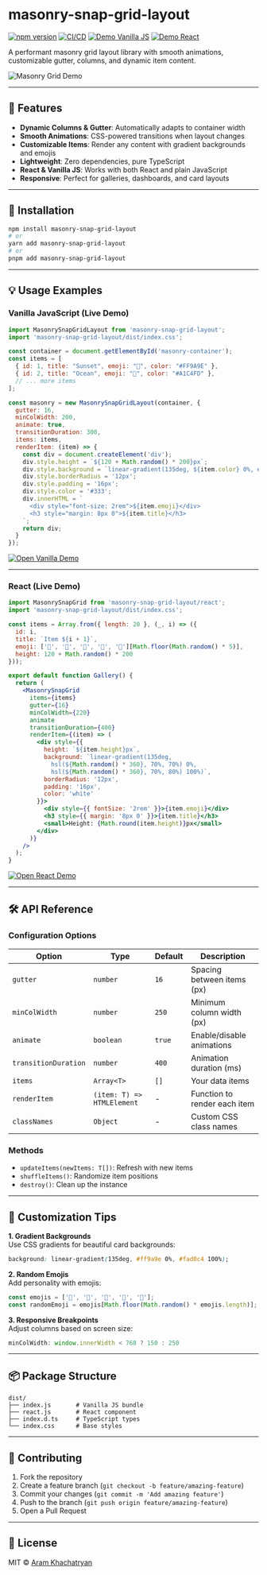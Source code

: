 
# masonry-snap-grid-layout

[![npm version](https://img.shields.io/npm/v/masonry-snap-grid-layout?color=brightgreen)](https://www.npmjs.com/package/masonry-snap-grid-layout)
[![CI/CD](https://github.com/khachatryan-dev/masonry-snap-grid-layout/actions/workflows/publish.yml/badge.svg)](https://github.com/khachatryan-dev/masonry-snap-grid-layout/actions)
[![Demo Vanilla JS](https://img.shields.io/badge/demo-vanilla%20js-blue)](https://codesandbox.io/p/sandbox/l9xl7s)
[![Demo React](https://img.shields.io/badge/demo-react-blue)](https://codesandbox.io/p/sandbox/rgxsxp)

A performant masonry grid layout library with smooth animations, customizable gutter, columns, and dynamic item content.

![Masonry Grid Demo](https://i.imgur.com/JQZ4L7C.gif)

---

## 🚀 Features

- **Dynamic Columns & Gutter**: Automatically adapts to container width
- **Smooth Animations**: CSS-powered transitions when layout changes
- **Customizable Items**: Render any content with gradient backgrounds and emojis
- **Lightweight**: Zero dependencies, pure TypeScript
- **React & Vanilla JS**: Works with both React and plain JavaScript
- **Responsive**: Perfect for galleries, dashboards, and card layouts

---

## 🔧 Installation

```bash
npm install masonry-snap-grid-layout
# or
yarn add masonry-snap-grid-layout
# or
pnpm add masonry-snap-grid-layout
```

---

## 💡 Usage Examples

### Vanilla JavaScript (Live Demo)

```javascript
import MasonrySnapGridLayout from 'masonry-snap-grid-layout';
import 'masonry-snap-grid-layout/dist/index.css';

const container = document.getElementById('masonry-container');
const items = [
  { id: 1, title: "Sunset", emoji: "🌅", color: "#FF9A9E" },
  { id: 2, title: "Ocean", emoji: "🌊", color: "#A1C4FD" },
  // ... more items
];

const masonry = new MasonrySnapGridLayout(container, {
  gutter: 16,
  minColWidth: 200,
  animate: true,
  transitionDuration: 300,
  items: items,
  renderItem: (item) => {
    const div = document.createElement('div');
    div.style.height = `${120 + Math.random() * 200}px`;
    div.style.background = `linear-gradient(135deg, ${item.color} 0%, #FFFFFF 100%)`;
    div.style.borderRadius = '12px';
    div.style.padding = '16px';
    div.style.color = '#333';
    div.innerHTML = `
      <div style="font-size: 2rem">${item.emoji}</div>
      <h3 style="margin: 8px 0">${item.title}</h3>
    `;
    return div;
  }
});
```

[![Open Vanilla Demo](https://codesandbox.io/static/img/play-codesandbox.svg)](https://codesandbox.io/p/sandbox/l9xl7s)

---

### React (Live Demo)

```jsx
import MasonrySnapGrid from 'masonry-snap-grid-layout/react';
import 'masonry-snap-grid-layout/dist/index.css';

const items = Array.from({ length: 20 }, (_, i) => ({
  id: i,
  title: `Item ${i + 1}`,
  emoji: ['🌻', '🌈', '🍕', '🎸', '🚀'][Math.floor(Math.random() * 5)],
  height: 120 + Math.random() * 200
}));

export default function Gallery() {
  return (
    <MasonrySnapGrid
      items={items}
      gutter={16}
      minColWidth={220}
      animate
      transitionDuration={400}
      renderItem={(item) => (
        <div style={{
          height: `${item.height}px`,
          background: `linear-gradient(135deg, 
            hsl(${Math.random() * 360}, 70%, 70%) 0%, 
            hsl(${Math.random() * 360}, 70%, 80%) 100%)`,
          borderRadius: '12px',
          padding: '16px',
          color: 'white'
        }}>
          <div style={{ fontSize: '2rem' }}>{item.emoji}</div>
          <h3 style={{ margin: '8px 0' }}>{item.title}</h3>
          <small>Height: {Math.round(item.height)}px</small>
        </div>
      )}
    />
  );
}
```

[![Open React Demo](https://codesandbox.io/static/img/play-codesandbox.svg)](https://codesandbox.io/p/sandbox/rgxsxp)

---

## 🛠️ API Reference

### Configuration Options

| Option               | Type                      | Default | Description                          |
|----------------------|---------------------------|---------|--------------------------------------|
| `gutter`             | `number`                  | `16`    | Spacing between items (px)           |
| `minColWidth`        | `number`                  | `250`   | Minimum column width (px)            |
| `animate`            | `boolean`                 | `true`  | Enable/disable animations            |
| `transitionDuration` | `number`                  | `400`   | Animation duration (ms)              |
| `items`              | `Array<T>`                | `[]`    | Your data items                      |
| `renderItem`         | `(item: T) => HTMLElement`| -       | Function to render each item         |
| `classNames`         | `Object`                  | -       | Custom CSS class names               |

### Methods

- `updateItems(newItems: T[])`: Refresh with new items
- `shuffleItems()`: Randomize item positions
- `destroy()`: Clean up the instance

---

## 🎨 Customization Tips

**1. Gradient Backgrounds**  
Use CSS gradients for beautiful card backgrounds:

```css
background: linear-gradient(135deg, #ff9a9e 0%, #fad0c4 100%);
```

**2. Random Emojis**  
Add personality with emojis:

```javascript
const emojis = ['🌻', '🌈', '🍕', '🎸', '🚀'];
const randomEmoji = emojis[Math.floor(Math.random() * emojis.length)];
```

**3. Responsive Breakpoints**  
Adjust columns based on screen size:

```javascript
minColWidth: window.innerWidth < 768 ? 150 : 250
```

---

## 📦 Package Structure

```
dist/
├── index.js       # Vanilla JS bundle
├── react.js       # React component
├── index.d.ts     # TypeScript types
└── index.css      # Base styles
```

---

## 🤝 Contributing

1. Fork the repository
2. Create a feature branch (`git checkout -b feature/amazing-feature`)
3. Commit your changes (`git commit -m 'Add amazing feature'`)
4. Push to the branch (`git push origin feature/amazing-feature`)
5. Open a Pull Request



---

## 📄 License

MIT © [Aram Khachatryan](https://github.com/khachatryan-dev)
